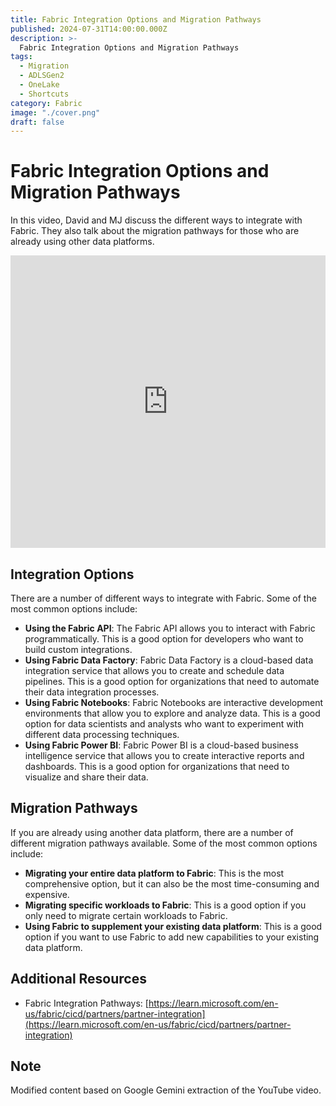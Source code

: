```yaml
---
title: Fabric Integration Options and Migration Pathways
published: 2024-07-31T14:00:00.000Z
description: >-
  Fabric Integration Options and Migration Pathways
tags:
  - Migration
  - ADLSGen2
  - OneLake
  - Shortcuts
category: Fabric
image: "./cover.png"
draft: false
---
```


# Fabric Integration Options and Migration Pathways

In this video, David and MJ discuss the different ways to integrate with Fabric. They also talk about the migration pathways for those who are already using other data platforms.

<iframe width="100%" height="468" src="https://www.youtube.com/embed/Euhjpy2w8Kw" title="Fabric Integration Options and Migration Pathways" frameborder="0" allow="accelerometer; autoplay; clipboard-write; encrypted-media; gyroscope; picture-in-picture; web-share" referrerpolicy="strict-origin-when-cross-origin" allowfullscreen></iframe>

## Integration Options
There are a number of different ways to integrate with Fabric. Some of the most common options include:

* **Using the Fabric API**: The Fabric API allows you to interact with Fabric programmatically. This is a good option for developers who want to build custom integrations.
* **Using Fabric Data Factory**: Fabric Data Factory is a cloud-based data integration service that allows you to create and schedule data pipelines. This is a good option for organizations that need to automate their data integration processes.
* **Using Fabric Notebooks**: Fabric Notebooks are interactive development environments that allow you to explore and analyze data. This is a good option for data scientists and analysts who want to experiment with different data processing techniques.
* **Using Fabric Power BI**: Fabric Power BI is a cloud-based business intelligence service that allows you to create interactive reports and dashboards. This is a good option for organizations that need to visualize and share their data.

## Migration Pathways
If you are already using another data platform, there are a number of different migration pathways available. Some of the most common options include:

* **Migrating your entire data platform to Fabric**: This is the most comprehensive option, but it can also be the most time-consuming and expensive.
* **Migrating specific workloads to Fabric**: This is a good option if you only need to migrate certain workloads to Fabric.
* **Using Fabric to supplement your existing data platform**: This is a good option if you want to use Fabric to add new capabilities to your existing data platform.

## Additional Resources
* Fabric Integration Pathways: [https://learn.microsoft.com/en-us/fabric/cicd/partners/partner-integration](https://learn.microsoft.com/en-us/fabric/cicd/partners/partner-integration)

## Note
Modified content based on Google Gemini extraction of the YouTube video.